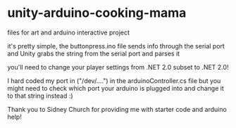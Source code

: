 # unity-arduino-cooking-mama
files for art and arduino interactive project 

it's pretty simple, the buttonpress.ino file sends info through the serial port and Unity grabs the string from the serial port and parses it

you'll need to change your player settings from .NET 2.0 subset to .NET 2.0!

I hard coded my port in ("/dev/....") in the arduinoController.cs file but you might need to check which port your arduino is plugged into and change it to that string instead :)

Thank you to Sidney Church for providing me with starter code and arduino help! 
